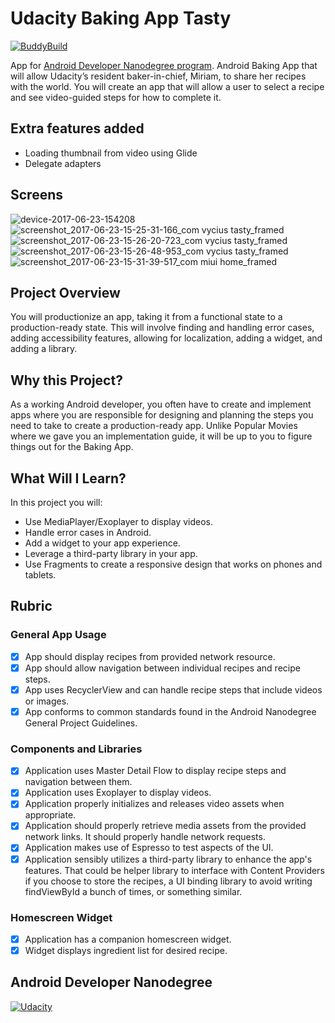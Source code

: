 # Udacity Baking App Tasty

[![BuddyBuild](https://dashboard.buddybuild.com/api/statusImage?appID=595381850de70500019e03ff&branch=master&build=latest)](https://dashboard.buddybuild.com/apps/595381850de70500019e03ff/build/latest?branch=master)

App for [Android Developer Nanodegree program](https://www.udacity.com/course/android-developer-nanodegree--nd801). 
Android Baking App that will allow Udacity’s resident baker-in-chief, Miriam, to share her recipes with the world. You will create an app that will allow a user to select a recipe and see video-guided steps for how to complete it.


## Extra features added

* Loading thumbnail from video using Glide
* Delegate adapters

## Screens
![device-2017-06-23-154208](https://user-images.githubusercontent.com/3719141/27482544-95d07432-582a-11e7-966b-2b8debb0a269.png)
![screenshot_2017-06-23-15-25-31-166_com vycius tasty_framed](https://user-images.githubusercontent.com/3719141/27482547-95d4ad7c-582a-11e7-8e28-41122ff9efd2.png)
![screenshot_2017-06-23-15-26-20-723_com vycius tasty_framed](https://user-images.githubusercontent.com/3719141/27482545-95d2018a-582a-11e7-85c7-1bacc937e82d.png)
![screenshot_2017-06-23-15-26-48-953_com vycius tasty_framed](https://user-images.githubusercontent.com/3719141/27482543-95cf0b60-582a-11e7-9988-5d037ab24947.png)
![screenshot_2017-06-23-15-31-39-517_com miui home_framed](https://user-images.githubusercontent.com/3719141/27482546-95d2c7b4-582a-11e7-8438-11f58d933a4b.png)

## Project Overview
You will productionize an app, taking it from a functional state to a production-ready state. This will involve finding and handling error cases, adding accessibility features, allowing for localization, adding a widget, and adding a library.

## Why this Project?
As a working Android developer, you often have to create and implement apps where you are responsible for designing and planning the steps you need to take to create a production-ready app. Unlike Popular Movies where we gave you an implementation guide, it will be up to you to figure things out for the Baking App.

## What Will I Learn?
In this project you will:
* Use MediaPlayer/Exoplayer to display videos.
* Handle error cases in Android.
* Add a widget to your app experience.
* Leverage a third-party library in your app.
* Use Fragments to create a responsive design that works on phones and tablets.

## Rubric

### General App Usage
- [x] App should display recipes from provided network resource.
- [x] App should allow navigation between individual recipes and recipe steps.
- [x] App uses RecyclerView and can handle recipe steps that include videos or images.
- [x] App conforms to common standards found in the Android Nanodegree General Project Guidelines.

### Components and Libraries
- [x] Application uses Master Detail Flow to display recipe steps and navigation between them.
- [x] Application uses Exoplayer to display videos.
- [x] Application properly initializes and releases video assets when appropriate.
- [x] Application should properly retrieve media assets from the provided network links. It should properly handle network requests.
- [x] Application makes use of Espresso to test aspects of the UI.
- [x] Application sensibly utilizes a third-party library to enhance the app's features. That could be helper library to interface with Content Providers if you choose to store the recipes, a UI binding library to avoid writing findViewById a bunch of times, or something similar.

### Homescreen Widget
- [x] Application has a companion homescreen widget.
- [x] Widget displays ingredient list for desired recipe.

## Android Developer Nanodegree
[![Udacity](https://cloud.githubusercontent.com/assets/3719141/14508774/c7f6cbce-01d1-11e6-9daf-02bcd10b6400.jpeg)](https://www.udacity.com/course/android-developer-nanodegree--nd801)

